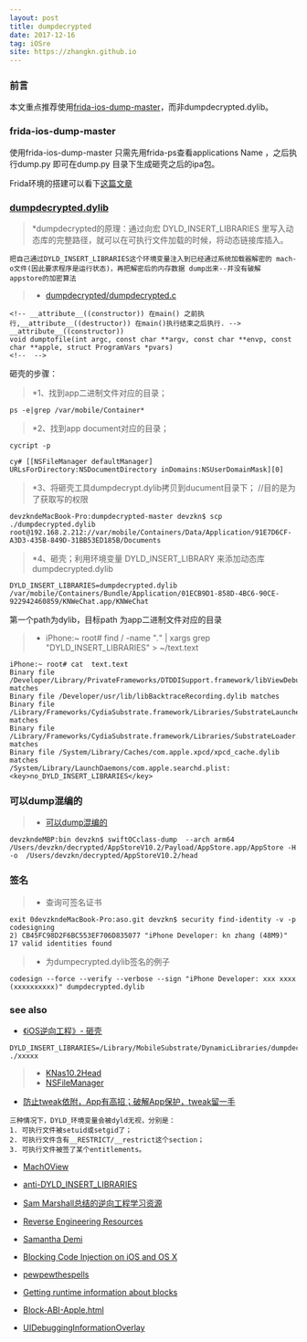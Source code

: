 ```yaml
---
layout: post
title: dumpdecrypted
date: 2017-12-16
tag: iOSre
site: https://zhangkn.github.io
---
```



### 前言

本文重点推荐使用[frida-ios-dump-master](https://github.com/zhangkn/frida-ios-dump)，而非dumpdecrypted.dylib。


### frida-ios-dump-master 

使用frida-ios-dump-master 只需先用frida-ps查看applications Name ，之后执行dump.py 即可在dump.py 目录下生成砸壳之后的ipa包。

Frida环境的搭建可以看下[这篇文章](https://zhangkn.github.io/2017/12/frida/#gsc.tab=0)

### [dumpdecrypted.dylib](https://github.com/stefanesser/dumpdecrypted)
>*dumpdecrypted的原理：通过向宏 DYLD_INSERT_LIBRARIES 里写入动态库的完整路径，就可以在可执行文件加载的时候，将动态链接库插入。

```
把自己通过DYLD_INSERT_LIBRARIES这个环境变量注入到已经通过系统加载器解密的 mach-o文件(因此要求程序是运行状态)，再把解密后的内存数据 dump出来--并没有破解 appstore的加密算法
```

>* [dumpdecrypted/dumpdecrypted.c](https://github.com/zhangkn/dumpdecrypted/blob/master/dumpdecrypted.c)
```
<!-- __attribute__((constructor)) 在main() 之前执行,__attribute__((destructor)) 在main()执行结束之后执行. -->
__attribute__((constructor))
void dumptofile(int argc, const char **argv, const char **envp, const char **apple, struct ProgramVars *pvars)
<!--  -->
```

砸壳的步骤：

>*1、找到app二进制文件对应的目录； 
```
ps -e|grep /var/mobile/Container*
```
>*2、找到app document对应的目录； 
```
cycript -p 
```
```
cy# [[NSFileManager defaultManager] URLsForDirectory:NSDocumentDirectory inDomains:NSUserDomainMask][0]
```
>*3、将砸壳工具dumpdecrypt.dylib拷贝到ducument目录下； //目的是为了获取写的权限 
```
devzkndeMacBook-Pro:dumpdecrypted-master devzkn$ scp ./dumpdecrypted.dylib root@192.168.2.212://var/mobile/Containers/Data/Application/91E7D6CF-A3D3-435B-849D-31BB53ED185B/Documents
```

>*4、砸壳；利用环境变量 DYLD_INSERT_LIBRARY 来添加动态库dumpdecrypted.dylib
```
DYLD_INSERT_LIBRARIES=dumpdecrypted.dylib /var/mobile/Containers/Bundle/Application/01ECB9D1-858D-4BC6-90CE-922942460859/KNWeChat.app/KNWeChat
```
第一个path为dylib，目标path 为app二进制文件对应的目录


>* iPhone:~ root# find / -name "*.*" | xargs grep "DYLD_INSERT_LIBRARIES" > ~/text.text
```
iPhone:~ root# cat  text.text
Binary file /Developer/Library/PrivateFrameworks/DTDDISupport.framework/libViewDebuggerSupport.dylib matches
Binary file /Developer/usr/lib/libBacktraceRecording.dylib matches
Binary file /Library/Frameworks/CydiaSubstrate.framework/Libraries/SubstrateLauncher.dylib matches
Binary file /Library/Frameworks/CydiaSubstrate.framework/Libraries/SubstrateLoader.dylib matches
Binary file /System/Library/Caches/com.apple.xpcd/xpcd_cache.dylib matches
/System/Library/LaunchDaemons/com.apple.searchd.plist:		<key>no_DYLD_INSERT_LIBRARIES</key>
```

### 可以dump混编的

>* [可以dump混编的](https://github.com/zhangkn/KNBin/blob/master/swiftOCclass-dump)
```
devzkndeMBP:bin devzkn$ swiftOCclass-dump  --arch arm64 /Users/devzkn/decrypted/AppStoreV10.2/Payload/AppStore.app/AppStore -H -o  /Users/devzkn/decrypted/AppStoreV10.2/head
```


### 签名

>* 查询可签名证书 
```
exit 0devzkndeMacBook-Pro:aso.git devzkn$ security find-identity -v -p codesigning
2) CB45FC98D2F6BC553EF706D835077 "iPhone Developer: kn zhang (48M9)"
17 valid identities found
```

>* 为dumpecrypted.dylib签名的例子
```
codesign --force --verify --verbose --sign "iPhone Developer: xxx xxxx (xxxxxxxxxx)" dumpdecrypted.dylib
```

### see also
- [《iOS逆向工程》- 砸壳](https://blog.tylinux.com/2017/07/24/reverse-engineering-002/)
```
DYLD_INSERT_LIBRARIES=/Library/MobileSubstrate/DynamicLibraries/dumpdecrypted.dylib ./xxxxx
```
>* [KNas10.2Head](https://github.com/zhangkn/KNas10.2Head/tree/master/as10.2/head)
>* [NSFileManager](http://iosre.com/t/ios-igrimace/448)
- [防止tweak依附，App有高招；破解App保护，tweak留一手](http://bbs.iosre.com/t/tweak-app-app-tweak/438)
```
三种情况下，DYLD_环境变量会被dyld无视，分别是：
1. 可执行文件被setuid或setgid了；
2. 可执行文件含有__RESTRICT/__restrict这个section；
3. 可执行文件被签了某个entitlements。
```
- [MachOView](https://github.com/gdbinit/MachOView)
- [anti-DYLD_INSERT_LIBRARIES](http://geohot.com/e7writeup.html)
- [Sam Marshall总结的逆向工程学习资源](http://bbs.iosre.com/t/sam-marshall/92)
- [Reverse Engineering Resources](https://pewpewthespells.com/re.html)
- [Samantha Demi](https://pewpewthespells.com/)
- [Blocking Code Injection on iOS and OS X](https://pewpewthespells.com/blog/blocking_code_injection_on_ios_and_os_x.html)
- [pewpewthespells](https://pewpewthespells.com/ramble.html)

- [Getting runtime information about blocks](https://github.com/zhangkn/CTObjectiveCRuntimeAdditions)
- [Block-ABI-Apple.html](http://clang.llvm.org/docs/Block-ABI-Apple.html)
- [UIDebuggingInformationOverlay](http://ryanipete.com/blog/ios/swift/objective-c/uidebugginginformationoverlay/)